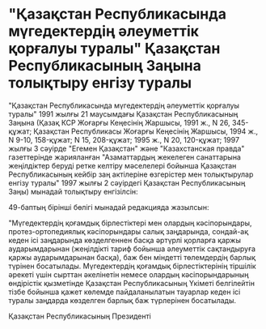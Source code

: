 # "Қазақстан Республикасында мүгедектердiң әлеуметтiк қорғалуы туралы" Қазақстан Республикасының Заңына толықтыру енгiзу туралы

"Қазақстан Республикасында мүгедектердiң әлеуметтiк қорғалуы туралы" 1991 жылғы 21 маусымдағы Қазақстан Республикасының Заңына (Қазақ КСР Жоғарғы Кеңесiнiң Жаршысы, 1991 ж., N 26, 345-құжат; Қазақстан Республикасы Жоғарғы Кеңесiнiң Жаршысы, 1994 ж., N 9-10, 158-құжат; N 15, 208-құжат; 1995 ж., N 20, 120-құжат; 1997 жылғы 3 сәуiрде "Егемен Қазақстан" және "Казахстанская правда" газеттерiнде жарияланған "Азаматтардың жекелеген санаттарына жеңiлдiктер берудi ретке келтiру мәселелерi бойынша Қазақстан Республикасының кейбiр заң актiлерiне өзгерiстер мен толықтырулар енгiзу туралы" 1997 жылғы 2 сәуiрдегi Қазақстан Республикасының Заңы) мынадай толықтыру енгiзiлсiн:

49-баптың бiрiншi бөлiгi мынадай редакцияда жазылсын:

"Мүгедектердiң қоғамдық бiрлестiктерi мен олардың кәсiпорындары, протез-ортопедиялық кәсiпорындары салық заңдарында, сондай-ақ кеден iсi заңдарында көзделгеннен басқа әртүрлi қорларға қаржы аударымдарынан (жеңiлдiктi тариф бойынша әлеуметтiк сақтандыруға қаржы аударымдарынан басқа), баж бен мiндеттi төлемдердiң барлық түрiнен босатылады. Мүгедектердiң қоғамдық бiрлестiктерiнiң тiршiлiк әрекетi үшiн сырттан әкелiнетiн немесе олардың кәсiпорындарының өндiрiстiк қызметiнде Қазақстан Республикасының Үкiметi белгiлейтiн тiзбе бойынша қажет көлемде пайдаланылатын тауарлар кеден iсi туралы заңдарда көзделген барлық баж түрлерiнен босатылады.

Қазақстан Республикасының Президентi

